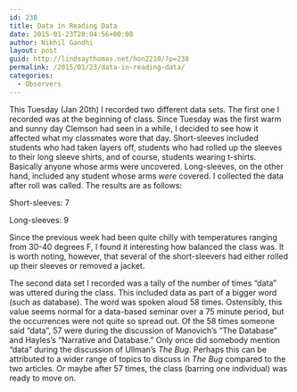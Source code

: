 ```yaml
---
id: 238
title: Data in Reading Data
date: 2015-01-23T20:04:56+00:00
author: Nikhil Gandhi
layout: post
guid: http://lindsaythomas.net/hon2210/?p=238
permalink: /2015/01/23/data-in-reading-data/
categories:
  - Observers
---
```

This Tuesday (Jan 20th) I recorded two different data sets. The first one I recorded was at the beginning of class. Since Tuesday was the first warm and sunny day Clemson had seen in a while, I decided to see how it affected what my classmates wore that day. Short-sleeves included students who had taken layers off, students who had rolled up the sleeves to their long sleeve shirts, and of course, students wearing t-shirts. Basically anyone whose arms were uncovered. Long-sleeves, on the other hand, included any student whose arms _were_ covered. I collected the data after roll was called. The results are as follows:

Short-sleeves: 7
  
Long-sleeves: 9

Since the previous week had been quite chilly with temperatures ranging from 30-40 degrees F, I found it interesting how balanced the class was. It is worth noting, however, that several of the short-sleevers had either rolled up their sleeves or removed a jacket.

The second data set I recorded was a tally of the number of times &#8220;data&#8221; was uttered during the class. This included data as part of a bigger word (such as database). The word was spoken aloud 58 times. Ostensibly, this value seems normal for a data-based seminar over a 75 minute period, but the occurrences were not quite so spread out. Of the 58 times someone said &#8220;data&#8221;, 57 were during the discussion of Manovich&#8217;s &#8220;The Database&#8221; and Hayles&#8217;s &#8220;Narrative and Database.&#8221; Only once did somebody mention &#8220;data&#8221; during the discussion of Ullman&#8217;s _The Bug_. Perhaps this can be attributed to a wider range of topics to discuss in _The Bug_ compared to the two articles. Or maybe after 57 times, the class (barring one individual) was ready to move on.